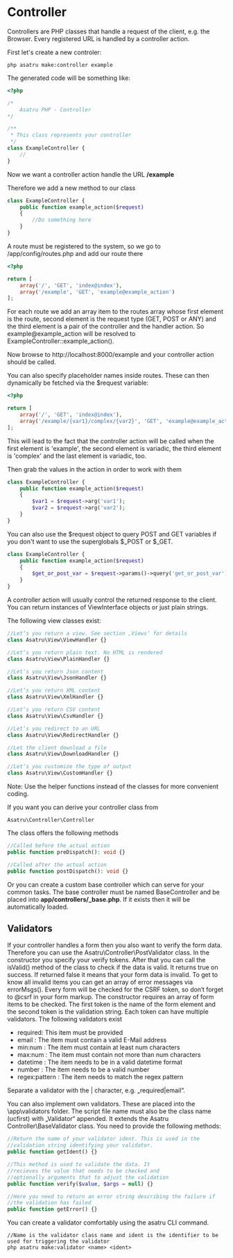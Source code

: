 # Controller

Controllers are PHP classes that handle a request of the client, e.g. the Browser.
Every registered URL is handled by a controller action.

First let's create a new controler:
```plaintext
php asatru make:controller example
```

The generated code will be something like:
```php
<?php

/*
    Asatru PHP - Controller
*/

/**
 * This class represents your controller
 */
class ExampleController {
    //
}
```

Now we want a controller action handle the URL <b>/example</b>

Therefore we add a new method to our class
```php
class ExampleController {
    public function example_action($request)
    {
        //Do something here
    }
}
```

A route must be registered to the system, so we go to /app/config/routes.php 
and add our route there
```php
<?php

return [
    array('/', 'GET', 'index@index'),
    array('/example', 'GET', 'example@example_action')
];
```

For each route we add an array item to the routes array whose first element
is the route, second element is the request type (GET, POST or ANY) and the third element
is a pair of the controller and the handler action. So example@example_action will be
resolved to ExampleController::example_action().

Now browse to http://localhost:8000/example and your controller action should be called.

You can also specify placeholder names inside routes. These can then dynamically be fetched via the $request
variable:
```php
<?php

return [
    array('/', 'GET', 'index@index'),
    array('/example/{var1}/complex/{var2}', 'GET', 'example@example_action')
];
```

This will lead to the fact that the controller action will be called when
the first element is 'example', the second element is variadic, the third element is
'complex' and the last element is variadic, too.

Then grab the values in the action in order to work with them
```php
class ExampleController {
    public function example_action($request)
    {
        $var1 = $request->arg('var1');
        $var2 = $request->arg('var2');
    }
}
```

You can also use the $request object to query POST and GET variables if you don't want
to use the superglobals $_POST or $_GET.
```php
class ExampleController {
    public function example_action($request)
    {
        $get_or_post_var = $request->params()->query('get_or_post_var');
    }
}
```

A controller action will usually control the returned response to the client. 
You can return instances of ViewInterface objects or just plain strings.

The following view classes exist:
```php
//Let‘s you return a view. See section ‚Views‘ for details
class Asatru\View\ViewHandler {}

//Let‘s you return plain text. No HTML is rendered
class Asatru\View\PlainHandler {}

//Let‘s you return Json content
class Asatru\View\JsonHandler {}

//Let‘s you return XML content
class Asatru\View\XmlHandler {}

//Let‘s you return CSV content
class Asatru\View\CsvHandler {}

//Let‘s you redirect to an URL
class Asatru\View\RedirectHandler {}

//Let the client download a file
class Asatru\View\DownloadHandler {}

//Let‘s you customize the type of output
class Asatru\View\CustomHandler {}
```
Note: Use the helper functions instead of the classes for more convenient coding.

If you want you can derive your controller class from 
```
Asatru\Controller\Controller
```

The class offers the following methods
```php
//Called before the actual action
public function preDispatch(): void {}

//Called after the actual action
public function postDispatch(): void {}
```

Or you can create a custom base controller which can serve for your common tasks. The base controller
must be named BaseController and be placed into <b>app/controllers/_base.php</b>. If it exists then it
will be automatically loaded.

## Validators
If your controller handles a form then you also want to verify the form data. Therefore you can use
the Asatru\Controller\PostValidator class. In the constructor you specify your verify tokens. After
that you can call the isValid() method of the class to check if the data is valid. It returns true on
success. If returned false it means that your form data is invalid. To get to know all invalid items
you can get an array of error messages via errorMsgs(). Every form will be checked for the CSRF
token, so don‘t forget to @csrf in your form markup. The constructor requires an array of form
items to be checked. The first token is the name of the form element and the second token is the
validation string. Each token can have multiple validators. The following validators exist

+ required: This item must be provided
+ email : The item must contain a valid E-Mail address
+ min:num : The item must contain at least num characters
+ max:num : The item must contain not more than num characters
+ datetime : The item needs to be in a valid datetime format
+ number : The item needs to be a valid number
+ regex:pattern : The item needs to match the regex pattern

Separate a validator with the | character, e.g. „required|email“.

You can also implement own validators. These are placed into the \app\validators folder. The script
file name must also be the class name (ucfirst) with „Validator“ appended. It extends the Asatru\
Controller\BaseValidator class. You need to provide the following methods:
```php
//Return the name of your validator ident. This is used in the 
//validation string identifying your validator.
public function getIdent() {}

//This method is used to validate the data. It
//recieves the value that needs to be checked and 
//optionally arguments that to adjust the validation
public function verify($value, $args = null) {}

//Here you need to return an error string describing the failure if
//the validation has failed
public function getError() {}
```

You can create a validator comfortably using the asatru CLI command.
```
//Name is the validator class name and ident is the identifier to be used for triggering the validator
php asatru make:validator <name> <ident>
```
